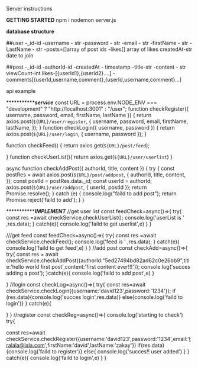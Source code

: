 Server instructions


**GETTING STARTED**
npm i
nodemon server.js

**database structure**

##user
-_id-id
-username - str
-password - str
-email - str
-firstName - str
-LastName - str
-posts=[]array of post ids
-likes[] array of likes
createdAt-str date to join

##post
-_id-id
-authorId-id
-createdAt - timestamp
-title-str
-content - str
viewCount-int
likes-[{userId1},{userId2}....]
-comments[{userId,username,comment},{userId,username,comment}...]


api example

************************service*************
const URL =
  process.env.NODE_ENV === "development" ? "http://localhost:3001" : "/user";
function checkRegister({ username, password, email, firstName, lastName }) {
  return axios.post(`${URL}/user/register`, {
    username,
    password,
    email,
    firstName,
    lastName,
  });
}
function checkLogin({ username, password }) {
  return axios.post(`${URL}/user/login`, { username, password });
}

 function checkFeed() {
  return axios.get(`${URL}/post/feed`);

}
function checkUserList(){
    return axios.get(`${URL}/user/userlist`)
}

async function checkAddPost({ authorId, title, content }) {
  try {
    const postRes = await axios.post(`${URL}/post/addpost`, {
      authorId,
      title,
      content,
    });
    const postId = postRes.data._id;
    const userId = authorId;
    axios.post(`${URL}/user/addpost`, { userId, postId });
    return Promise.resolve();
  } catch (e) {
    console.log("faild to add post");
    return Promise.reject('faild to add');
  }
}


************************IMPLEMENT*************
//get user list
const feedCheck=async()=>{
  try{
    const res =await checkService.checkUserList();
    console.log('userList is ' ,res.data);
  }
  catch(e){
    console.log('faild to get userlist',e)
  }
}

///get feed
const feedCheck=async()=>{
  try{
    const res =await checkService.checkFeed();
    console.log('feed is ' ,res.data);
  }
  catch(e){
    console.log('faild to get feed',e)
  }
}
//add post
const checkAdd=async()=>{
try{
  const res = await checkService.checkAddPost({authorId:"5ed27494bd82ad62c0e26bb9",title:'hello world first post',content:'first content ever!!!'});
  console.log('succes adding a  post');
}catch(e){
console.log('faild to add post',e)
}

}
//login
const checkLog=async()=>{
  try{
    const res=await checkService.checkLogin({username:'david123',password:'1234'});
    if (res.data){console.log('succes login',res.data)}
    else{console.log('faild to login')}
  }
  catch(e){

  }
}
//register
const checkReg=async()=>{
  console.log('starting to check')
 try{

   const res=await checkService.checkRegister({username:'david123',password:'1234',email:'tralala@lala.com',firstName:'david',lastName:'zakay'})
    if(res.data)
    {console.log('faild to register')}
    else{
      console.log('succes!! user added')
    }
  }
 catch(e){
   console.log('faild to login',e)
 }
}